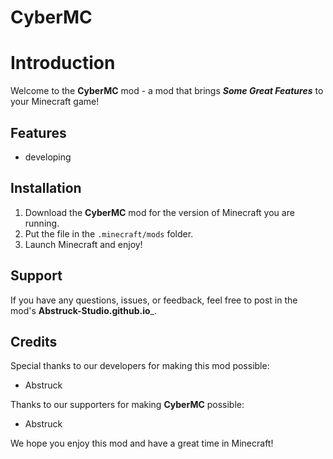 # CyberMC

# Introduction

Welcome to the __CyberMC__ mod - a mod that brings ___Some Great Features___ to your Minecraft game!



## Features 

- developing

## Installation 

1. Download the __CyberMC__ mod for the version of Minecraft you are running.
2. Put the file in the `.minecraft/mods` folder.
3. Launch Minecraft and enjoy!

## Support

If you have any questions, issues, or feedback, feel free to post in the mod's __Abstruck-Studio.github.io___.

## Credits

Special thanks to our developers for making this mod possible:

- Abstruck

Thanks to our supporters for making __CyberMC__ possible:

- Abstruck

We hope you enjoy this mod and have a great time in Minecraft!
